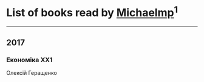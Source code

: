 # List of books read by [Michaelmp](https://plus.google.com/102340590821783704774)<sup>1</sup>
---

## 2017

### Економіка ХХ1
Олексій Геращенко



